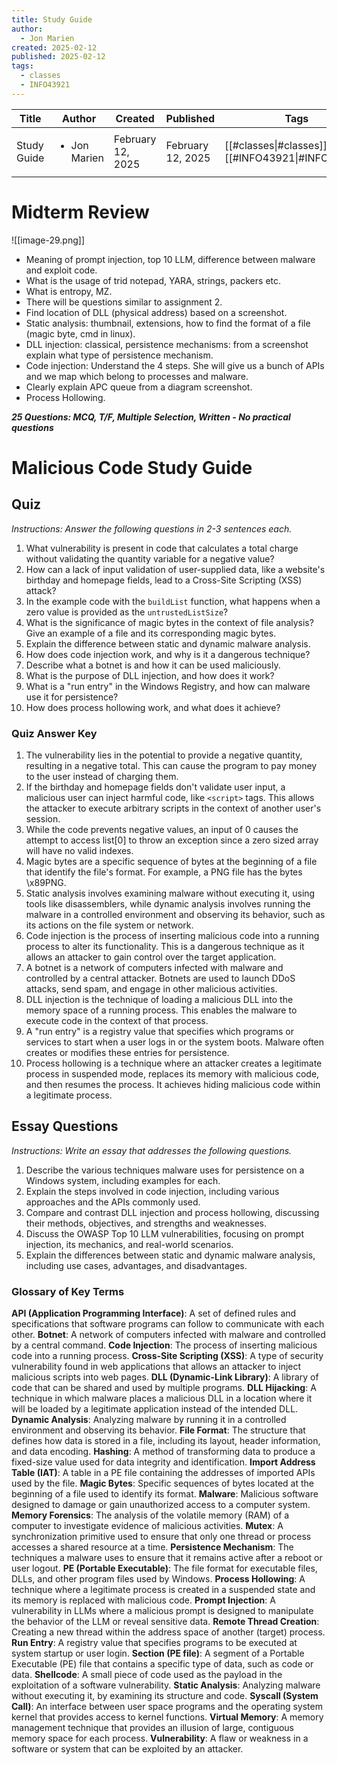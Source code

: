 ```yaml
---
title: Study Guide
author:
  - Jon Marien
created: 2025-02-12
published: 2025-02-12
tags:
  - classes
  - INFO43921
---
```


| Title       | Author                       | Created           | Published         | Tags                                               |
| ----------- | ---------------------------- | ----------------- | ----------------- | -------------------------------------------------- |
| Study Guide | <ul><li>Jon Marien</li></ul> | February 12, 2025 | February 12, 2025 | [[#classes\|#classes]], [[#INFO43921\|#INFO43921]] |
# Midterm Review
![[image-29.png]]

- Meaning of prompt injection, top 10 LLM, difference between malware and exploit code.
- What is the usage of trid notepad, YARA, strings, packers etc.
- What is entropy, MZ.
- There will be questions similar to assignment 2.
- Find location of DLL (physical address) based on a screenshot.
- Static analysis: thumbnail, extensions, how to find the format of a file (magic byte, cmd in linux).
- DLL injection: classical, persistence mechanisms: from a screenshot explain what type of persistence mechanism.
- Code injection: Understand the 4 steps. She will give us a bunch of APIs and we map which belong to processes and malware.
- Clearly explain APC queue from a diagram screenshot.
- Process Hollowing.

***25 Questions: MCQ, T/F,  Multiple Selection, Written - No practical questions***

# Malicious Code Study Guide
## Quiz
*Instructions: Answer the following questions in 2-3 sentences each.*

1. What vulnerability is present in code that calculates a total charge without validating the quantity variable for a negative value?
2. How can a lack of input validation of user-supplied data, like a website's birthday and homepage fields, lead to a Cross-Site Scripting (XSS) attack?
3. In the example code with the `buildList` function, what happens when a zero value is provided as the `untrustedListSize`?
4. What is the significance of magic bytes in the context of file analysis? Give an example of a file and its corresponding magic bytes.
5. Explain the difference between static and dynamic malware analysis.
6. How does code injection work, and why is it a dangerous technique?
7. Describe what a botnet is and how it can be used maliciously.
8. What is the purpose of DLL injection, and how does it work?
9. What is a "run entry" in the Windows Registry, and how can malware use it for persistence?
10. How does process hollowing work, and what does it achieve?

### Quiz Answer Key

1. The vulnerability lies in the potential to provide a negative quantity, resulting in a negative total. This can cause the program to pay money to the user instead of charging them.
2. If the birthday and homepage fields don't validate user input, a malicious user can inject harmful code, like `<script>` tags. This allows the attacker to execute arbitrary scripts in the context of another user's session.
3. While the code prevents negative values, an input of 0 causes the attempt to access list[0] to throw an exception since a zero sized array will have no valid indexes.
4. Magic bytes are a specific sequence of bytes at the beginning of a file that identify the file's format. For example, a PNG file has the bytes \x89PNG.
5. Static analysis involves examining malware without executing it, using tools like disassemblers, while dynamic analysis involves running the malware in a controlled environment and observing its behavior, such as its actions on the file system or network.
6. Code injection is the process of inserting malicious code into a running process to alter its functionality. This is a dangerous technique as it allows an attacker to gain control over the target application.
7. A botnet is a network of computers infected with malware and controlled by a central attacker. Botnets are used to launch DDoS attacks, send spam, and engage in other malicious activities.
8. DLL injection is the technique of loading a malicious DLL into the memory space of a running process. This enables the malware to execute code in the context of that process.
9. A "run entry" is a registry value that specifies which programs or services to start when a user logs in or the system boots. Malware often creates or modifies these entries for persistence.
10. Process hollowing is a technique where an attacker creates a legitimate process in suspended mode, replaces its memory with malicious code, and then resumes the process. It achieves hiding malicious code within a legitimate process.

## Essay Questions
*Instructions: Write an essay that addresses the following questions.*

1. Describe the various techniques malware uses for persistence on a Windows system, including examples for each.
2. Explain the steps involved in code injection, including various approaches and the APIs commonly used.
3. Compare and contrast DLL injection and process hollowing, discussing their methods, objectives, and strengths and weaknesses.
4. Discuss the OWASP Top 10 LLM vulnerabilities, focusing on prompt injection, its mechanics, and real-world scenarios.
5. Explain the differences between static and dynamic malware analysis, including use cases, advantages, and disadvantages.

### Glossary of Key Terms
**API (Application Programming Interface)**: A set of defined rules and specifications that software programs can follow to communicate with each other.
**Botnet**: A network of computers infected with malware and controlled by a central command.
**Code Injection**: The process of inserting malicious code into a running process.
**Cross-Site Scripting (XSS)**: A type of security vulnerability found in web applications that allows an attacker to inject malicious scripts into web pages.
**DLL (Dynamic-Link Library)**: A library of code that can be shared and used by multiple programs.
**DLL Hijacking**: A technique in which malware places a malicious DLL in a location where it will be loaded by a legitimate application instead of the intended DLL.
**Dynamic Analysis**: Analyzing malware by running it in a controlled environment and observing its behavior.
**File Format**: The structure that defines how data is stored in a file, including its layout, header information, and data encoding.
**Hashing**: A method of transforming data to produce a fixed-size value used for data integrity and identification.
**Import Address Table (IAT)**: A table in a PE file containing the addresses of imported APIs used by the file.
**Magic Bytes**: Specific sequences of bytes located at the beginning of a file used to identify its format.
**Malware**: Malicious software designed to damage or gain unauthorized access to a computer system.
**Memory Forensics**: The analysis of the volatile memory (RAM) of a computer to investigate evidence of malicious activities.
**Mutex**: A synchronization primitive used to ensure that only one thread or process accesses a shared resource at a time.
**Persistence Mechanism**: The techniques a malware uses to ensure that it remains active after a reboot or user logout.
**PE (Portable Executable)**: The file format for executable files, DLLs, and other program files used by Windows.
**Process Hollowing**: A technique where a legitimate process is created in a suspended state and its memory is replaced with malicious code.
**Prompt Injection**: A vulnerability in LLMs where a malicious prompt is designed to manipulate the behavior of the LLM or reveal sensitive data.
**Remote Thread Creation**: Creating a new thread within the address space of another (target) process.
**Run Entry**: A registry value that specifies programs to be executed at system startup or user login.
**Section (PE file)**: A segment of a Portable Executable (PE) file that contains a specific type of data, such as code or data.
**Shellcode**: A small piece of code used as the payload in the exploitation of a software vulnerability.
**Static Analysis**: Analyzing malware without executing it, by examining its structure and code.
**Syscall (System Call)**: An interface between user space programs and the operating system kernel that provides access to kernel functions.
**Virtual Memory**: A memory management technique that provides an illusion of large, contiguous memory space for each process.
**Vulnerability**: A flaw or weakness in a software or system that can be exploited by an attacker.